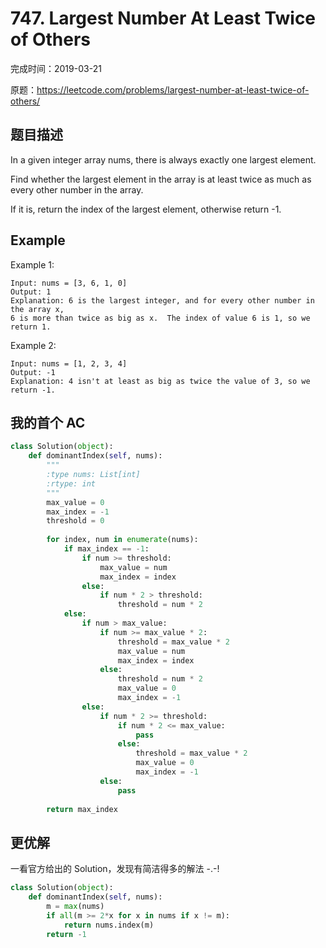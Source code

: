 # 747. Largest Number At Least Twice of Others

完成时间：2019-03-21

原题：https://leetcode.com/problems/largest-number-at-least-twice-of-others/

## 题目描述

In a given integer array nums, there is always exactly one largest element.

Find whether the largest element in the array is at least twice as much as every other number in the array.

If it is, return the index of the largest element, otherwise return -1.

## Example

Example 1:
```
Input: nums = [3, 6, 1, 0]
Output: 1
Explanation: 6 is the largest integer, and for every other number in the array x,
6 is more than twice as big as x.  The index of value 6 is 1, so we return 1.
```

Example 2:
```
Input: nums = [1, 2, 3, 4]
Output: -1
Explanation: 4 isn't at least as big as twice the value of 3, so we return -1.
```

## 我的首个 AC
```python
class Solution(object):
    def dominantIndex(self, nums):
        """
        :type nums: List[int]
        :rtype: int
        """
        max_value = 0
        max_index = -1
        threshold = 0
        
        for index, num in enumerate(nums):
            if max_index == -1:
                if num >= threshold:
                    max_value = num
                    max_index = index
                else:
                    if num * 2 > threshold:
                        threshold = num * 2
            else:
                if num > max_value:
                    if num >= max_value * 2:
                        threshold = max_value * 2
                        max_value = num
                        max_index = index
                    else:
                        threshold = num * 2
                        max_value = 0
                        max_index = -1
                else:
                    if num * 2 >= threshold:
                        if num * 2 <= max_value:
                            pass
                        else:
                            threshold = max_value * 2
                            max_value = 0
                            max_index = -1
                    else:
                        pass
        
        return max_index
```

## 更优解

一看官方给出的 Solution，发现有简洁得多的解法 -.-!
```python
class Solution(object):
    def dominantIndex(self, nums):
        m = max(nums)
        if all(m >= 2*x for x in nums if x != m):
            return nums.index(m)
        return -1
```